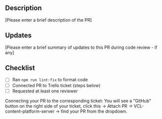 ## Description

[Please enter a brief description of the PR]

## Updates

[Please enter a brief summary of updates to this PR during code review - if any]

## Checklist

- [ ] Ran `npm run lint:fix` to format code
- [ ] Connected PR to Trello ticket (steps below)
- [ ] Requested at least one reviewer

Connecting your PR to the corresponding ticket:
You will see a "GitHub" button on the right side of your ticket, click this -> Attach PR -> VCL-content-platform-server -> find your PR from the dropdown.